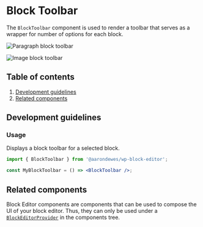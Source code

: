 # Block Toolbar

The `BlockToolbar` component is used to render a toolbar that serves as a wrapper for number of options for each block.

![Paragraph block toolbar](https://make.wordpress.org/core/files/2020/09/paragraph-block-toolbar.png)

![Image block toolbar](https://make.wordpress.org/core/files/2020/09/image-block-toolbar.png)

## Table of contents

1. [Development guidelines](#development-guidelines)
2. [Related components](#related-components)

## Development guidelines

### Usage

Displays a block toolbar for a selected block.

```jsx
import { BlockToolbar } from '@aarondewes/wp-block-editor';

const MyBlockToolbar = () => <BlockToolbar />;
```

## Related components

Block Editor components are components that can be used to compose the UI of your block editor. Thus, they can only be used under a [`BlockEditorProvider`](https://github.com/WordPress/gutenberg/blob/HEAD/packages/block-editor/src/components/provider/README.md) in the components tree.
